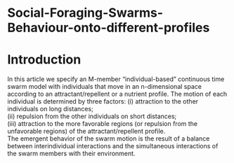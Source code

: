 # Social-Foraging-Swarms-Behaviour-onto-different-profiles
#  Introduction
In this article we specify an M-member “individual-based” continuous time swarm model with individuals that
move in an n-dimensional space according to an attractant/repellent or a nutrient profile. The motion of each individual is determined by three factors: 
(i) attraction to the other individuals on long distances;\
(ii) repulsion from the other individuals on short distances;\
(iii) attraction to the more favorable regions (or repulsion from the unfavorable regions) of the attractant/repellent profile.\
The emergent behavior of the swarm motion is the result of a balance
between interindividual interactions and the simultaneous interactions of the swarm members with their environment.
